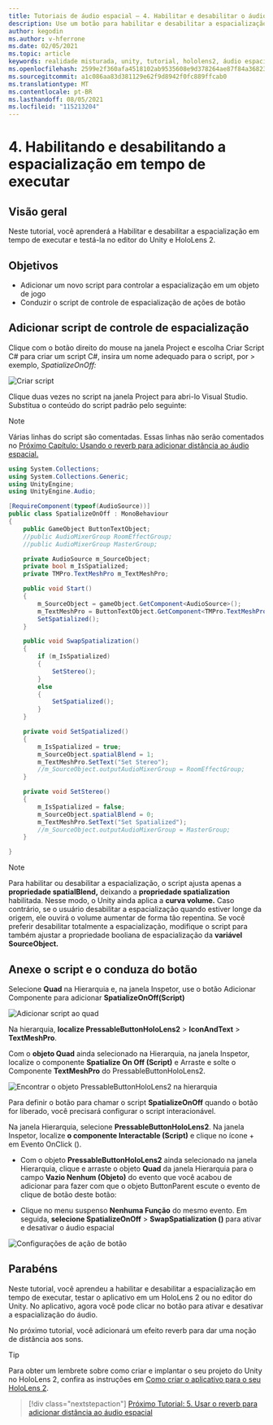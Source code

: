 ```yaml
---
title: Tutoriais de áudio espacial – 4. Habilitar e desabilitar o áudio espacial em tempo de execução
description: Use um botão para habilitar e desabilitar a espacialização de áudio em tempo de executar.
author: kegodin
ms.author: v-hferrone
ms.date: 02/05/2021
ms.topic: article
keywords: realidade misturada, unity, tutorial, hololens2, áudio espacial, MRTK, kit de ferramentas de realidade misturada, UWP, Windows 10, HRTF, função de transferência relacionada à cabeça, reverb, Microsoft Spatializer
ms.openlocfilehash: 2599e2f360afa4518102ab9535608e9d378264ae87f84a36823d460f934d6a05
ms.sourcegitcommit: a1c086aa83d381129e62f9d8942f0fc889ffcab0
ms.translationtype: MT
ms.contentlocale: pt-BR
ms.lasthandoff: 08/05/2021
ms.locfileid: "115213204"
---
```

# <a name="4-enabling-and-disabling-spatialization-at-run-time"></a>4. Habilitando e desabilitando a espacialização em tempo de executar

## <a name="overview"></a>Visão geral

Neste tutorial, você aprenderá a Habilitar e desabilitar a espacialização em tempo de executar e testá-la no editor do Unity e HoloLens 2.

## <a name="objectives"></a>Objetivos

* Adicionar um novo script para controlar a espacialização em um objeto de jogo
* Conduzir o script de controle de espacialização de ações de botão

## <a name="add-spatialization-control-script"></a>Adicionar script de controle de espacialização

 Clique com o botão direito do mouse na janela Project e escolha Criar Script C# para criar um script C#, insira um nome adequado para o script, por  >   exemplo, _SpatializeOnOff:_

![Criar script](images/spatial-audio/spatial-audio-04-section1-step1-1.PNG)

Clique duas vezes no script na janela Project para abri-lo Visual Studio. Substitua o conteúdo do script padrão pelo seguinte:

> [!NOTE]
> Várias linhas do script são comentadas. Essas linhas não serão comentados no [Próximo Capítulo: Usando o reverb para adicionar distância ao áudio espacial.](unity-spatial-audio-ch5.md)

```c#
using System.Collections;
using System.Collections.Generic;
using UnityEngine;
using UnityEngine.Audio;

[RequireComponent(typeof(AudioSource))]
public class SpatializeOnOff : MonoBehaviour
{
    public GameObject ButtonTextObject;
    //public AudioMixerGroup RoomEffectGroup;
    //public AudioMixerGroup MasterGroup;

    private AudioSource m_SourceObject;
    private bool m_IsSpatialized;
    private TMPro.TextMeshPro m_TextMeshPro;

    public void Start()
    {
        m_SourceObject = gameObject.GetComponent<AudioSource>();
        m_TextMeshPro = ButtonTextObject.GetComponent<TMPro.TextMeshPro>();
        SetSpatialized();
    }

    public void SwapSpatialization()
    {
        if (m_IsSpatialized)
        {
            SetStereo();
        }
        else
        {
            SetSpatialized();
        }
    }

    private void SetSpatialized()
    {
        m_IsSpatialized = true;
        m_SourceObject.spatialBlend = 1;
        m_TextMeshPro.SetText("Set Stereo");
        //m_SourceObject.outputAudioMixerGroup = RoomEffectGroup;
    }

    private void SetStereo()
    {
        m_IsSpatialized = false;
        m_SourceObject.spatialBlend = 0;
        m_TextMeshPro.SetText("Set Spatialized");
        //m_SourceObject.outputAudioMixerGroup = MasterGroup;
    }

}
```

> [!NOTE]
> Para habilitar ou desabilitar a espacialização, o script ajusta apenas a **propriedade spatialBlend,** deixando a **propriedade spatialization** habilitada. Nesse modo, o Unity ainda aplica a **curva volume.** Caso contrário, se o usuário desabilitar a espacialização quando estiver longe da origem, ele ouvirá o volume aumentar de forma tão repentina.
> Se você preferir desabilitar totalmente a espacialização,  modifique o script para também ajustar a propriedade booliana de espacialização da **variável SourceObject.**

## <a name="attach-your-script-and-drive-it-from-the-button"></a>Anexe o script e o conduza do botão

Selecione **Quad** na Hierarquia e, na janela Inspetor, use o botão Adicionar Componente para adicionar **SpatializeOnOff(Script)**

![Adicionar script ao quad](images/spatial-audio/spatial-audio-04-section2-step1-1.PNG)

Na hierarquia, **localize PressableButtonHoloLens2**  >  **IconAndText**  >  **TextMeshPro**.

Com o **objeto Quad** ainda selecionado na Hierarquia, na janela Inspetor, localize o componente **Spatialize On Off (Script)** e Arraste e solte o Componente **TextMeshPro** do PressableButtonHoloLens2.

![Encontrar o objeto PressableButtonHoloLens2 na hierarquia](images/spatial-audio/spatial-audio-04-section2-step1-2.PNG)

Para definir o botão para chamar o script **SpatializeOnOff** quando o botão for liberado, você precisará configurar o script interacionável.

Na janela Hierarquia, selecione **PressableButtonHoloLens2**. Na janela Inspetor, localize **o componente Interactable (Script)** e clique no ícone + em Evento OnClick ().

* Com o objeto **PressableButtonHoloLens2** ainda selecionado na janela Hierarquia, clique e arraste o objeto **Quad** da janela Hierarquia para o campo **Vazio Nenhum (Objeto)** do evento que você acabou de adicionar para fazer com que o objeto ButtonParent escute o evento de clique de botão deste botão:

* Clique no menu suspenso **Nenhuma Função** do mesmo evento. Em seguida, **selecione SpatializeOnOff**  >  **SwapSpatialization ()** para ativar e desativar o áudio espacial

![Configurações de ação de botão](images/spatial-audio/spatial-audio-04-section2-step1-3.PNG)

## <a name="congratulations"></a>Parabéns

Neste tutorial, você aprendeu a habilitar e desabilitar a espacialização em tempo de executar, testar o aplicativo em um HoloLens 2 ou no editor do Unity. No aplicativo, agora você pode clicar no botão para ativar e desativar a espacialização do áudio.

No próximo tutorial, você adicionará um efeito reverb para dar uma noção de distância aos sons.

> [!TIP]
> Para obter um lembrete sobre como criar e implantar o seu projeto do Unity no HoloLens 2, confira as instruções em [Como criar o aplicativo para o seu HoloLens 2](mr-learning-base-02.md#building-your-application-to-your-hololens-2).

> [!div class="nextstepaction"]
> [Próximo Tutorial: 5. Usar o reverb para adicionar distância ao áudio espacial](unity-spatial-audio-ch5.md)
